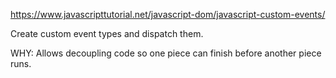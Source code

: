 https://www.javascripttutorial.net/javascript-dom/javascript-custom-events/

Create custom event types and dispatch them.

WHY: Allows decoupling code so one piece can finish before another piece runs.